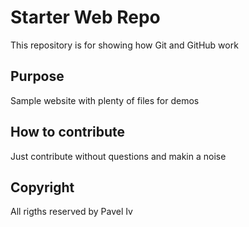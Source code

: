 # Starter Web Repo

This repository is for showing how Git and GitHub work

## Purpose

Sample website with plenty of files for demos

## How to contribute

Just contribute without questions and makin a noise

## Copyright

All rigths reserved by Pavel Iv